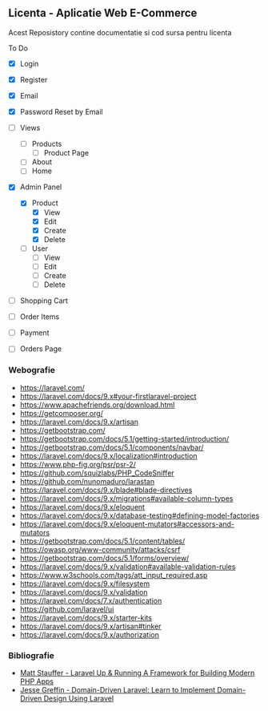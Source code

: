 
## Licenta - Aplicatie Web E-Commerce

Acest Reposistory contine documentatie si cod sursa pentru licenta

To Do

- [x] Login
- [x] Register
- [x] Email
- [x] Password Reset by Email
- [ ] Views 
    - [ ] Products
        - [ ] Product Page
    - [ ] About
    - [ ] Home
- [x] Admin Panel 
    - [x] Product 
        - [x] View
        - [x] Edit
        - [x] Create
        - [x] Delete
    - [ ] User
        - [ ] View
        - [ ] Edit
        - [ ] Create
        - [ ] Delete
- [ ] Shopping Cart
- [ ] Order Items
- [ ] Payment
- [ ] Orders Page







### Webografie


- https://laravel.com/
- https://laravel.com/docs/9.x#your-firstlaravel-project
- https://www.apachefriends.org/download.html
- https://getcomposer.org/
- https://laravel.com/docs/9.x/artisan
- https://getbootstrap.com/
- https://getbootstrap.com/docs/5.1/getting-started/introduction/
- https://getbootstrap.com/docs/5.1/components/navbar/
- https://laravel.com/docs/9.x/localization#introduction
- https://www.php-fig.org/psr/psr-2/
- https://github.com/squizlabs/PHP_CodeSniffer
- https://github.com/nunomaduro/larastan
- https://laravel.com/docs/9.x/blade#blade-directives
- https://laravel.com/docs/9.x/migrations#available-column-types
- https://laravel.com/docs/9.x/eloquent
- https://laravel.com/docs/9.x/database-testing#defining-model-factories
- https://laravel.com/docs/9.x/eloquent-mutators#accessors-and-mutators
- https://getbootstrap.com/docs/5.1/content/tables/
- https://owasp.org/www-community/attacks/csrf
- https://getbootstrap.com/docs/5.1/forms/overview/
- https://laravel.com/docs/9.x/validation#available-validation-rules
- https://www.w3schools.com/tags/att_input_required.asp
- https://laravel.com/docs/9.x/filesystem
- https://laravel.com/docs/9.x/validation
- https://laravel.com/docs/7.x/authentication
- https://github.com/laravel/ui
- https://laravel.com/docs/9.x/starter-kits
- https://laravel.com/docs/9.x/artisan#tinker
- https://laravel.com/docs/9.x/authorization



### Bibliografie

- [Matt Stauffer - Laravel Up & Running A Framework for Building Modern PHP Apps](https://www.oreilly.com/library/view/laravel-up/9781492041207)
- [Jesse Greffin - Domain-Driven Laravel: Learn to Implement Domain-Driven Design Using Laravel](https://link.springer.com/book/10.1007/978-1-4842-6023-4)
